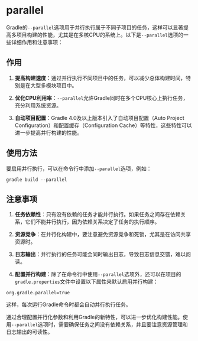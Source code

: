 # parallel

Gradle的`--parallel`选项用于并行执行属于不同子项目的任务，这样可以显著提高多项目构建的性能，尤其是在多核CPU的系统上。以下是`--parallel`选项的一些详细作用和注意事项：

## 作用

1. **提高构建速度**：通过并行执行不同项目中的任务，可以减少总体构建时间，特别是在大型多模块项目中。

2. **优化CPU利用率**：`--parallel`允许Gradle同时在多个CPU核心上执行任务，充分利用系统资源。

3. **自动项目配置**：Gradle 4.0及以上版本引入了自动项目配置（Auto Project Configuration）和配置缓存（Configuration Cache）等特性，这些特性可以进一步提高并行构建的性能。

## 使用方法

要启用并行执行，可以在命令行中添加`--parallel`选项，例如：

```shell
gradle build --parallel
```

## 注意事项

1. **任务依赖性**：只有没有依赖的任务才能并行执行。如果任务之间存在依赖关系，它们不能并行执行，因为依赖关系决定了任务的执行顺序。

2. **资源竞争**：在并行化构建中，要注意避免资源竞争和死锁，尤其是在访问共享资源时。

3. **日志输出**：并行执行的任务可能会同时输出日志，导致日志信息交错，难以阅读。

4. **配置并行构建**：除了在命令行中使用`--parallel`选项外，还可以在项目的`gradle.properties`文件中设置以下属性来默认启用并行构建：

```properties
org.gradle.parallel=true
```

这样，每次运行Gradle命令时都会自动并行执行任务。

通过合理配置并行化参数和利用Gradle的新特性，可以进一步优化构建性能。使用`--parallel`选项时，需要确保任务之间没有依赖关系，并且要注意资源管理和日志输出的可读性。
